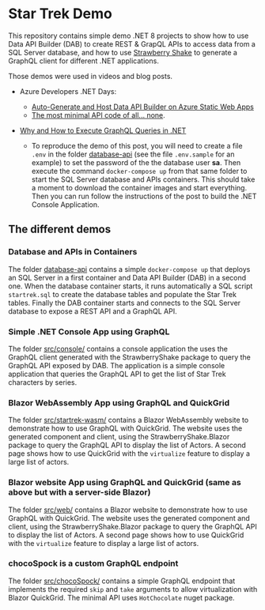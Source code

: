 # Star Trek Demo

This repository contains simple demo .NET 8 projects to show how to use Data API Builder (DAB) to create REST & GrapQL APIs to access data from a SQL Server database, and how to use [Strawberry Shake](https://chillicream.com/docs/strawberryshake) to generate a GraphQL client for different .NET applications. 

Those demos were used in videos and blog posts. 
- Azure Developers .NET Days: 
  - [Auto-Generate and Host Data API Builder on Azure Static Web Apps](https://www.youtube.com/watch?v=GO2R7IW6s3k&list=PLI7iePan8aH4cuFgP9YbRODrSEwXNA8Yq&index=13) 
  - [The most minimal API code of all... none](https://www.youtube.com/watch?v=A1H1kVPHs3w&list=PLI7iePan8aH4cuFgP9YbRODrSEwXNA8Yq&index=15).
  
- [Why and How to Execute GraphQL Queries in .NET](https://devblogs.microsoft.com/dotnet/why-and-how-to-execute-graph-ql-queries-in-dotnet/)
  - To reproduce the demo of this post, you will need to create a file `.env` in the folder [database-api](database-api/) (see the file `.env.sample` for an example) to set the password of the the database user **sa**. Then execute the command `docker-compose up` from that same folder to start the SQL Server database and APIs containers. This should take a moment to download the container images and start everything. Then you can run follow the instructions of the post to build the .NET Console Application.


## The different demos

### Database and APIs in Containers

The folder [database-api](database-api/) contains a simple `docker-compose up` that deploys an SQL Server in a first container and Data API Builder (DAB) in a second one. When the database container starts, it runs automatically a SQL script `startrek.sql` to create the database tables and populate the Star Trek tables. Finally the DAB container starts and connects to the SQL Server database to expose a REST API and a GraphQL API.

### Simple .NET Console App using GraphQL

The folder [src/console/](src/console/) contains a console application the uses the GraphQL client generated with the StrawberryShake package to query the GraphQL API exposed by DAB. The application is a simple console application that queries the GraphQL API to get the list of Star Trek characters by series.

### Blazor WebAssembly App using GraphQL and QuickGrid

The folder [src/startrek-wasm/](src/startrek-wasm/) contains a Blazor WebAssembly website to demonstrate how to use GraphQL with QuickGrid. The website uses the generated component and client, using the StrawberryShake.Blazor package to query the GraphQL API to display the list of Actors. A second page shows how to use QuickGrid with the `virtualize` feature to display a large list of actors.


### Blazor website App using GraphQL and QuickGrid (same as above but with a server-side Blazor)

The folder [src/web/](src/web/) contains a Blazor website to demonstrate how to use GraphQL with QuickGrid. The website uses the generated component and client, using the StrawberryShake.Blazor package to query the GraphQL API to display the list of Actors. A second page shows how to use QuickGrid with the `virtualize` feature to display a large list of actors.

### chocoSpock is a custom GraphQL endpoint

The folder [src/chocoSpock/](src/chocoSpock/) contains a simple GraphQL endpoint that implements the required `skip` and `take` arguments to allow virtualization with Blazor QuickGrid. The minimal API uses `HotChocolate` nuget package.